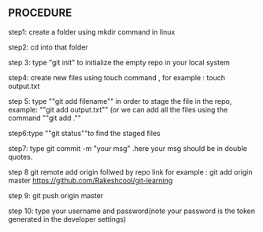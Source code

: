 ## PROCEDURE
step1: create a folder using mkdir command in linux

step2: cd into that folder

step 3: type "git init" to initialize the empty repo in your local system

step4: create new files using touch command , for example : touch output.txt

step 5: type ""git add filename"" in order to stage the file in the repo, example: ""git add output.txt"" (or we can add all the files using the command ""git add .""

step6:type ""git status""to find the staged files

step7: type git commit -m "your msg"  .here your msg should be in double quotes.

step 8 git remote add origin follwed by repo link for example : git add origin master https://github.com/Rakeshcool/git-learning

step 9: git push origin master

step 10: type your username and password(note your password is the token generated in the developer settings)

